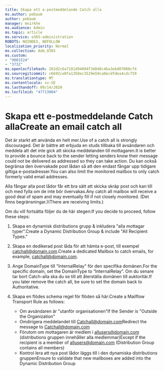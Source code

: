 ```yaml
---
title: Skapa ett e-postmeddelande Catch alla
ms.author: pebaum
author: pebaum
manager: mnirkhe
ms.audience: Admin
ms.topic: article
ms.service: o365-administration
ROBOTS: NOINDEX, NOFOLLOW
localization_priority: Normal
ms.collection: Adm_O365
ms.custom:
- "9001524"
- "3732"
ms.openlocfilehash: 262d2c6a7181d94094f3d840c4ba3ebd07000cf4
ms.sourcegitcommit: c6692ce0fa1358ec3529e59ca0ecdfdea4cdc759
ms.translationtype: MT
ms.contentlocale: sv-SE
ms.lasthandoff: 09/14/2020
ms.locfileid: "47713004"
---
```

# <a name="create-an-email-catch-all"></a><span data-ttu-id="a6fec-102">Skapa ett e-postmeddelande Catch alla</span><span class="sxs-lookup"><span data-stu-id="a6fec-102">Create an email catch all</span></span>

<span data-ttu-id="a6fec-103">Det är starkt att använda en helt mer.</span><span class="sxs-lookup"><span data-stu-id="a6fec-103">Use of a catch all is strongly discouraged.</span></span> <span data-ttu-id="a6fec-104">Det är bättre att erbjuda en studs tillbaka till avsändaren och meddela att det inte gick att skicka meddelanden till mottagaren.</span><span class="sxs-lookup"><span data-stu-id="a6fec-104">It is better to provide a bounce back to the sender letting senders know their message could not be delivered as addressed so they can take action.</span></span> <span data-ttu-id="a6fec-105">Du kan också begränsa den övervakade post lådan så att den endast fångar upp tidigare giltiga e-postadresser.</span><span class="sxs-lookup"><span data-stu-id="a6fec-105">You can also limit the monitored mailbox to only catch formerly valid email addresses.</span></span> 

<span data-ttu-id="a6fec-106">Alla fångar alla post lådor får ett bra sätt att skicka skräp post och kan till och med fylla om de inte bör övervakas.</span><span class="sxs-lookup"><span data-stu-id="a6fec-106">Any catch all mailbox will receive a good deal of spam and may eventually fill if not closely monitored.</span></span> <span data-ttu-id="a6fec-107">(Det finns begränsningar.)</span><span class="sxs-lookup"><span data-stu-id="a6fec-107">(There are receiving limits.)</span></span> 

<span data-ttu-id="a6fec-108">Om du vill fortsätta följer du de här stegen:</span><span class="sxs-lookup"><span data-stu-id="a6fec-108">If you decide to proceed, follow these steps:</span></span>

1. <span data-ttu-id="a6fec-109">Skapa en dynamisk distributions grupp & inkludera "alla mottagar typer".</span><span class="sxs-lookup"><span data-stu-id="a6fec-109">Create a Dynamic Distribution Group & include "All Recipient Types."</span></span>

2. <span data-ttu-id="a6fec-110">Skapa en dedikerad post låda för att hämta e-post, till exempel catchall@domain.com.</span><span class="sxs-lookup"><span data-stu-id="a6fec-110">Create a dedicated Mailbox to catch emails, for example, catchall@domain.com.</span></span>

3. <span data-ttu-id="a6fec-111">Ange DomainType till "InternalRelay" för den specifika domänen.</span><span class="sxs-lookup"><span data-stu-id="a6fec-111">For the specific domain, set the DomainType to “InternalRelay”.</span></span> <span data-ttu-id="a6fec-112">Om du senare tar bort Catch-alla ska du se till att återställa domänen till auktoritär.</span><span class="sxs-lookup"><span data-stu-id="a6fec-112">If you later remove the catch all, be sure to set the domain back to Authoritative.</span></span>

4. <span data-ttu-id="a6fec-113">Skapa en flödes schema regel för flöden så här:</span><span class="sxs-lookup"><span data-stu-id="a6fec-113">Create a Mailflow Transport Rule as follows:</span></span>

    - <span data-ttu-id="a6fec-114">Om avsändaren är "utanför organisationen"</span><span class="sxs-lookup"><span data-stu-id="a6fec-114">If the Sender is "Outside the Organization"</span></span>
    - <span data-ttu-id="a6fec-115">Omdirigera meddelandet till Catchall@domain.com</span><span class="sxs-lookup"><span data-stu-id="a6fec-115">Redirect the message to Catchall@domain.com</span></span>
    - <span data-ttu-id="a6fec-116">Förutom om mottagaren är medlem i allusers@domain.com (distributions gruppen innehåller alla medlemmar)</span><span class="sxs-lookup"><span data-stu-id="a6fec-116">Except if the recipient is a member of allusers@domain.com (Distribution Group contains all members)</span></span>
    - <span data-ttu-id="a6fec-117">Kontrol lera att nya post lådor läggs till i den dynamiska distributions gruppen</span><span class="sxs-lookup"><span data-stu-id="a6fec-117">Ensure to validate that new mailboxes are added into the Dynamic Distribution Group</span></span>
